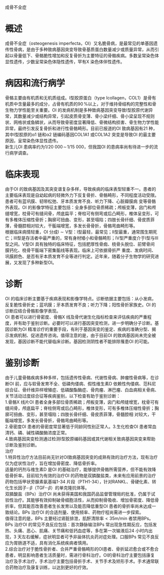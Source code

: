成骨不全症  
# 概述  
成骨不全症（osteogenesis imperfecta，OI）又名脆骨病，是最常见的单基因遗传性骨病，是由于多种致病基因突变导致骨基质蛋白数量减少或质量异常，从而引起以骨量低下、骨骼脆性增加和反复骨折为主要特征的骨骼疾病。多数呈常染色体显性遗传，少数呈常染色体隐性遗传，罕有X 染色体伴性遗传。  
# 病因和流行病学  
骨骼主要由有机质和无机质组成。Ⅰ型胶原蛋白（type Ⅰcollagen，COL1）是骨有机质中含量最多的成分，占骨有机质的$90\,\%$以上，对于维持骨结构的完整性和骨生物力学性能至关重要。OI 的发病机制是多种致病基因突变导致Ⅰ型胶原代谢异常，其数量减少或结构异常，引起皮质骨变薄、骨小梁纤细、骨小梁呈现不规则状、网格状或鱼鳞状，从而导致骨密度显著降低、骨微结构损害、骨生物力学性能异常，最终引发反复骨折和进行性骨骼畸形。目前已报道的OI 致病基因有21 种，其中Ⅰ型胶原的α1 链和α2 链编码基因COL1A1 或COL1A2 突变是导致OI 的最主要原因，呈常染色体显性遗传。  
新生儿OI 患病率约为$1/20\ 000\!\sim\!1/15\ 000$，但我国OI 的患病率尚有待进一步的流行病学调查。  
# 临床表现  
由于OI 的致病基因及其突变谱复杂多样，导致疾病的临床表型轻重不一。患者的主要临床表现是自幼起病的轻微外力下反复骨折、骨骼畸形，不同程度活动受限。患者可有蓝巩膜、韧带松弛、牙本质发育不良、听力下降、心脏瓣膜病 变等骨骼外表现。OI 的影像学特征主要包括：全身多部位骨质稀疏；颅板变薄，囟门和颅缝增宽，枕骨可有缝间骨，颅底扁平；脊柱可有侧弯或后凸畸形，椎体呈变形，可有多椎体压缩性骨折；胸廓可扭曲、变形，甚至塌陷；四肢长骨纤细、骨皮质菲薄，骨髓腔相对较大，干骺端增宽，多发长骨骨折，骨骼弯曲畸形等。  
根据临床病情轻重，OI 分成$\mathrm{I}\sim\mathrm{V}$型：Ⅰ型最轻，最常见；Ⅱ型最重，通常围生期死亡；Ⅲ型是存活者中最严重的，常有身材矮小和骨骼畸形；Ⅳ型严重度介于Ⅰ型与Ⅲ型之间。Ⅴ型OI 具有独特的临床特征，包括肥厚性骨痂、桡骨头脱位、前臂骨间膜钙化、桡骨干骺端下密集骺线等表现。临床上可依据骨折严 重度、发病时间、巩膜颜色、是否有牙本质发育不全等进行判定。近年来，随着分子生物学的研究进展，又发现了多种新型OI。  
# 诊断  
OI 的临床诊断主要基于疾病表现和影像学特点。诊断依据主要包括：从小发病，反复脆性骨折史；蓝巩膜；牙本质发育不良；听力下降；阳性骨折家族史。OI 的诊断应结合骨骼影像学表现。  
OI 患者可以进行骨密度、骨骼X 线及骨代谢生化指标检查来评估疾病的严重程度，并有助于鉴别诊断。必要时可以进行基因突变检测，进一步明确分子诊断。基因诊断为OI 精准诊疗的重要手段，有利于基因突变的鉴定、疾病的准确分型、揭示发病机制、促进遗传咨询。值得注意的是，由于目前OI 的致病基因尚未完全被发现，基因诊断不能代替临床诊断。基因检测阴性者不能排除罹患OI 的可能。  
# 鉴别诊断  
由于儿童骨骼疾病多种多样，包括遗传性骨病、代谢性骨病、肿瘤性骨病等，在诊断OI 前，应与软骨发育不全、低磷佝偻病、假性维生素D 依赖性佝偻病、范科尼综合征、骨纤维异样增殖症、低磷酸酯酶症、骨肉瘤、淋巴瘤、白血病相关骨病、关节活动过度综合征等疾病鉴别，以下检查有助于鉴别诊断：  
1.骨骼X 线片OI 患者全身多部位骨质稀疏；颅板变薄，囟门和颅缝增宽，枕骨可有缝间骨，颅底扁平；脊柱侧弯或后凸畸形，椎体变形，可有多椎体压缩性骨折；胸廓可扭曲、变形，甚至塌陷；四肢长骨纤细、骨皮质菲薄，骨髓腔相 对较大，干骺端增宽，多发长骨骨折，骨骼弯曲畸形等。  
2.骨密度OI 患者的骨密度常显著低于同龄同性别正常人。3.生化检查OI 患者常血清钙、磷、碱性磷酸酶浓度正常。  
4.致病基因突变检测通过检测Ⅰ型胶原编码基因或其代谢相关致病基因突变来帮助诊断及鉴别诊断。  
治疗  
1.特异性治疗方法目前尚无针对OI致病基因突变的成熟有效的治疗方法，现有治疗仅为症状性治疗，旨在增加骨密度、降低骨折率。  
适量的钙剂与维生素D 是OI 的基础治疗，能够提供骨骼所需营养，但不能有效降低骨折率。目前较为有效的治疗OI 的药物是双膦酸盐类，未来有应用前景的治疗药物包括甲状旁腺素氨基端1-34 片段（PTH1-34），针对RANKL、骨硬化素、转化生长因子-$\cdot\beta$（TGF-$\cdot\beta$）的单克隆抗体等。  
双膦酸盐（BPs）治疗OI 尚未获得美国和我国药品监督管理局的批准，仍属于试验性治疗。其能够有效抑制破骨细胞活性，从而抑制骨吸收、增加骨密度、降低骨折率，但其能否改善患者生长发育以及能否降低重型OI 患者的骨折率尚未达成一致结论。BPs 治疗OI 的合适剂量、使用频率、药物疗程尚需进一步探索。  
值得注意的是，BPs 主要经过肾脏排泄，肌酐清除率${<}35\mathrm{{m}/\mathrm{{min}}}$ 者禁用BPs。BPs 治疗OI 的常见不良反应包括：首次静脉输注BPs 常出现急性期反应，包括发热、头痛、恶心、肌痛、关节痛和低钙血症等，多在第一次输液后24 小时内出现，3 天左右缓解，症状明显者可予非甾体抗炎药对症处理。口服BPs 常见不良反应为胃肠道不适，具有消化系统疾病者慎用。  
2.综合治疗对于脆性骨折者、合并严重骨骼畸形的OI患者、骨折延迟愈合或不愈合患者，明显影响患者生活质量时，需进行骨科治疗。OI的骨科治疗主要包括康复治疗及手术治疗。手术治疗主要包括骨折手术、关节手术及矫形手术。手术通常联合药物治疗及康复训练，以达到更好的疗效。  
